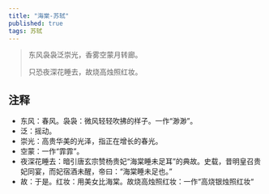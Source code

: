 ```yaml
---
title: "海棠-苏轼"
published: true
tags: 苏轼
---
```


> 东风袅袅泛崇光，香雾空蒙月转廊。
> 
> 只恐夜深花睡去，故烧高烛照红妆。

## 注释

- 东风：春风。袅袅：微风轻轻吹拂的样子。一作“渺渺”。
- 泛：摇动。
- 崇光：高贵华美的光泽，指正在增长的春光。
- 空蒙：一作“霏霏”。
- 夜深花睡去：暗引唐玄宗赞杨贵妃“海棠睡未足耳”的典故。史载，昔明皇召贵妃同宴，而妃宿酒未醒，帝曰：“海棠睡未足也。”
- 故：于是。红妆：用美女比海棠。故烧高烛照红妆：一作“高烧银烛照红妆“
